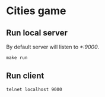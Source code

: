 # Cities game

## Run local server

By default server will listen to _*:9000_.

```
make run
```

## Run client

```
telnet localhost 9000
```